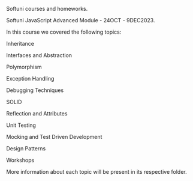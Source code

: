 Softuni courses and homeworks.

Softuni JavaScript Advanced Module - 24OCT - 9DEC2023.

In this course we covered the following topics:

Inheritance

Interfaces and Abstraction

Polymorphism

Exception Handling

Debugging Techniques

SOLID

Reflection and Attributes

Unit Testing

Mocking and Test Driven Development

Design Patterns

Workshops

More information about each topic will be present in its respective folder.